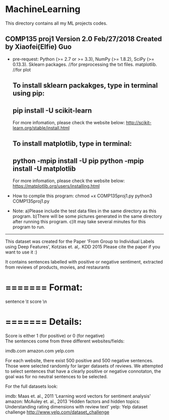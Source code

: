 # MachineLearning
This directory contains all my ML projects codes.

COMP135 proj1 Version 2.0 Feb/27/2018
Created by Xiaofei(Elfie) Guo
----------------------------------
- pre-request:
	Python (>= 2.7 or >= 3.3),
	NumPy (>= 1.8.2),
	SciPy (>= 0.13.3).
	Sklearn packages. //for preprocessing the txt files.
	matplotlib. //for plot
	
	To install sklearn packakges, type in terminal using pip:
	----------------------------
	pip install -U scikit-learn
	----------------------------
	For more infomation, please check the website below:
	http://scikit-learn.org/stable/install.html
 
	To install matplotlib, type in terminal:
	----------------------------------
	python -mpip install -U pip
	python -mpip install -U matplotlib
	-----------------------------------
	For more infomation, please check the website below:
	https://matplotlib.org/users/installing.html
- How to complie this program:
	chmod +x COMP135proj1.py
	python3 COMP135proj1.py
- Note:
	a)Please include the test data files in the same directory as this program.
	b)There will be some pictures generated in the same directory after running this program.
	c)It may take several minutes for this program to run.
  
  
  
 -----------------------------------------------
This dataset was created for the Paper 'From Group to Individual Labels using Deep Features', Kotzias et. al,. KDD 2015
Please cite the paper if you want to use it :)

It contains sentences labelled with positive or negative sentiment, extracted from reviews of products, movies, and restaurants

=======
Format:
=======
sentence \t score \n


=======
Details:
=======
Score is either 1 (for positive) or 0 (for negative)	
The sentences come from three different websites/fields:

imdb.com
amazon.com
yelp.com

For each website, there exist 500 positive and 500 negative sentences. Those were selected randomly for larger datasets of reviews. 
We attempted to select sentences that have a clearly positive or negative connotaton, the goal was for no neutral sentences to be selected.



For the full datasets look:

imdb: Maas et. al., 2011 'Learning word vectors for sentiment analysis'
amazon: McAuley et. al., 2013 'Hidden factors and hidden topics: Understanding rating dimensions with review text'
yelp: Yelp dataset challenge http://www.yelp.com/dataset_challenge
